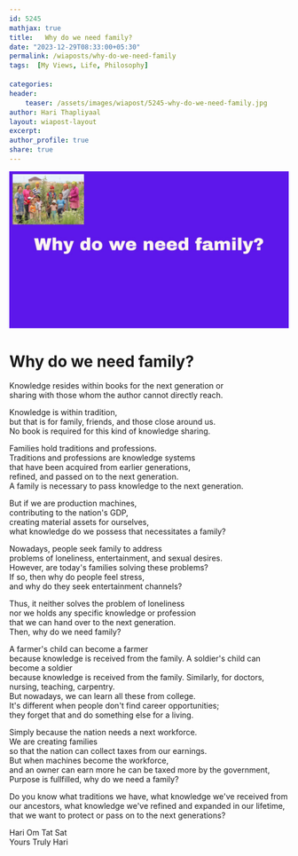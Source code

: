 ```yaml
---        
id: 5245        
mathjax: true        
title:   Why do we need family?          
date: "2023-12-29T08:33:00+05:30"        
permalink: /wiaposts/why-do-we-need-family      
tags:  [My Views, Life, Philosophy]         
        
categories:        
header:        
    teaser: /assets/images/wiapost/5245-why-do-we-need-family.jpg        
author: Hari Thapliyaal        
layout: wiapost-layout        
excerpt:        
author_profile: true        
share: true        
---        
```

        
![Why do we need family](/assets/images/wiapost/5245-why-do-we-need-family.jpg)        
        
# Why do we need family? 

Knowledge resides within books for the next generation or   
sharing with those whom the author cannot directly reach.   

Knowledge is within tradition,  
but that is for family, friends, and those close around us.   
No book is required for this kind of knowledge sharing.   

Families hold traditions and professions.  
Traditions and professions are knowledge systems  
that have been acquired from earlier generations,  
refined, and passed on to the next generation.  
A family is necessary to pass knowledge to the next generation.  

But if we are production machines,  
contributing to the nation's GDP,  
creating material assets for ourselves,  
what knowledge do we possess that necessitates a family?

Nowadays, people seek family to address   
problems of loneliness, entertainment, and sexual desires.   
However, are today's families solving these problems?   
If so, then why do people feel stress,   
and why do they seek entertainment channels?  

Thus, it neither solves the problem of loneliness    
nor we holds any specific knowledge or profession     
that we can hand over to the next generation.   
Then, why do we need family?  

A farmer's child can become a farmer    
because knowledge is received from the family.
A soldier's child can become a soldier    
because knowledge is received from the family.
Similarly, for doctors, nursing, teaching, carpentry.   
But nowadays, we can learn all these from college.   
It's different when people don't find career opportunities;   
they forget that and do something else for a living.   

Simply because the nation needs a next workforce.   
We are creating families  
so that the nation can collect taxes from our earnings.   
But when machines become the workforce,    
and an owner can earn more he can be taxed more by the government,
Purpose is fullfilled, why do we need a family?

Do you know what traditions we have,
what knowledge we've received from our ancestors,
what knowledge we've refined and expanded in our lifetime,
that we want to protect or pass on to the next generations?

Hari Om Tat Sat   
Yours Truly Hari 

 